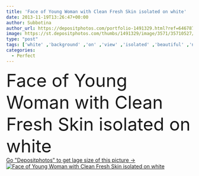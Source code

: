 ```yaml
---
title: 'Face of Young Woman with Clean Fresh Skin isolated on white'
date: 2013-11-19T13:26:47+00:00
author: Subbotina
author_url: https://depositphotos.com/portfolio-1491329.html?ref=64678756
image: https://st.depositphotos.com/thumbs/1491329/image/3571/35710527/api_thumb_450.jpg?forcejpeg=true
type: "post"
tags: ['white' ,'background' ,'on' ,'view' ,'isolated' ,'beautiful' ,'new' ,'girl' ,'female' ,'young' ,'beauty' ,'model' ,'fresh' ,'portrait' ,'smile' ,'close' ,'health' ,'healthy' ,'head' ,'natural' ,'youth' ,'face' ,'care' ,'brunette' ,'eyes' ,'hand' ,'fashion' ,'skin' ,'concept' ,'soft' ,'clear' ,'pure' ,'woman' ,'age' ,'fingers' ,'touch' ,'with' ,'skincare' ,'clean' ,'salon' ,'spa' ,'aged' ,'looking' ,'camera' ,'touching' ,'perfect' ,'attractive' ,'posing' ,'At' ,'middle' ]
categories: 
  - Perfect
---
```

<div aling="center">
            <font size="60"> Face of Young Woman with Clean Fresh Skin isolated on white</font>   
</div>
<div>
    <a href='https://st.depositphotos.com/thumbs/1491329/image/3571/35710527/api_thumb_450.jpg?forcejpeg=true?ref=64678756' target=_blank > Go "Depositphotos" to get lage size of this picture ->
        <img href='https://st.depositphotos.com/thumbs/1491329/image/3571/35710527/api_thumb_450.jpg?forcejpeg=true?ref=64678756' src='https://st.depositphotos.com/1491329/3571/i/950/depositphotos_35710527-stock-photo-face-of-young-woman-with.jpg?forcejpeg=true' alt='Face of Young Woman with Clean Fresh Skin isolated on white' >
    </a>
</div>
